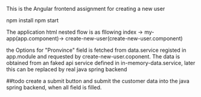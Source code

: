 This is the Angular frontend assignment for creating a new user

npm install
npm start

The application html nested flow is as fllowing
index -> my-app(app.component)-> create-new-user(create-new-user.component)

the Options for "Pronvince" field is fetched from data.service registed in app.module and requested by create-new-user.coponent. 
The data is obtained from an faked api service defined in in-memory-data.service, later this can be replaced by real java spring backend

##todo
create a submit button and submit the customer data into the java spring backend, when all field is filled.

